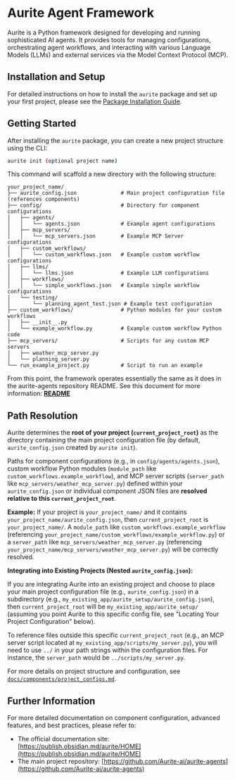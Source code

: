 # Aurite Agent Framework

Aurite is a Python framework designed for developing and running sophisticated AI agents. It provides tools for managing configurations, orchestrating agent workflows, and interacting with various Language Models (LLMs) and external services via the Model Context Protocol (MCP).

## Installation and Setup

For detailed instructions on how to install the `aurite` package and set up your first project, please see the [Package Installation Guide](docs/package_installation_guide.md).

## Getting Started

After installing the `aurite` package, you can create a new project structure using the CLI:

```bash
aurite init (optional project name)
```
This command will scaffold a new directory with the following structure:

```
your_project_name/
├── aurite_config.json              # Main project configuration file (references components)
├── config/                         # Directory for component configurations
│   ├── agents/
│   │   └── agents.json             # Example agent configurations
│   ├── mcp_servers/
│   │   └── mcp_servers.json        # Example MCP Server configurations
│   ├── custom_workflows/
│   │   └── custom_workflows.json   # Example custom workflow configurations
│   ├── llms/
│   │   └── llms.json               # Example LLM configurations
│   ├── workflows/
│   │   └── simple_workflows.json   # Example simple workflow configurations
│   └── testing/
│       └── planning_agent_test.json # Example test configuration
├── custom_workflows/               # Python modules for your custom workflows
│   ├── __init__.py
│   └── example_workflow.py         # Example custom workflow Python code
├── mcp_servers/                    # Scripts for any custom MCP servers
│   ├── weather_mcp_server.py
│   └── planning_server.py
└── run_example_project.py          # Script to run an example
```

From this point, the framework operates essentially the same as it does in the aurite-agents repository README. See this document for more information: **[README](https://github.com/Aurite-ai/aurite-agents)**

## Path Resolution

Aurite determines the **root of your project (`current_project_root`)** as the directory containing the main project configuration file (by default, `aurite_config.json` created by `aurite init`).

Paths for component configurations (e.g., in `config/agents/agents.json`), custom workflow Python modules (`module_path` like `custom_workflows.example_workflow`), and MCP server scripts (`server_path` like `mcp_servers/weather_mcp_server.py`) defined within your `aurite_config.json` or individual component JSON files are **resolved relative to this `current_project_root`**.

**Example:** If your project is `your_project_name/` and it contains `your_project_name/aurite_config.json`, then `current_project_root` is `your_project_name/`. A `module_path` like `custom_workflows.example_workflow` (referencing `your_project_name/custom_workflows/example_workflow.py`) or a `server_path` like `mcp_servers/weather_mcp_server.py` (referencing `your_project_name/mcp_servers/weather_mcp_server.py`) will be correctly resolved.

**Integrating into Existing Projects (Nested `aurite_config.json`):**

If you are integrating Aurite into an existing project and choose to place your main project configuration file (e.g., `aurite_config.json`) in a subdirectory (e.g., `my_existing_app/aurite_setup/aurite_config.json`), then `current_project_root` will be `my_existing_app/aurite_setup/` (assuming you point Aurite to this specific config file, see "Locating Your Project Configuration" below).

To reference files outside this specific `current_project_root` (e.g., an MCP server script located at `my_existing_app/scripts/my_server.py`), you will need to use `../` in your path strings within the configuration files. For instance, the `server_path` would be `../scripts/my_server.py`.

For more details on project structure and configuration, see [`docs/components/project_configs.md`](https://publish.obsidian.md/aurite/components/PROJECT).

## Further Information

For more detailed documentation on component configuration, advanced features, and best practices, please refer to:
*   The official documentation site: [https://publish.obsidian.md/aurite/HOME](https://publish.obsidian.md/aurite/HOME)
*   The main project repository: [https://github.com/Aurite-ai/aurite-agents](https://github.com/Aurite-ai/aurite-agents)
